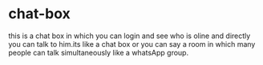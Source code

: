 # chat-box
this is a chat box in which you can login and see who is oline and directly you can talk to him.its like a chat box or you can say a room in which many people can talk simultaneously like a whatsApp group.
